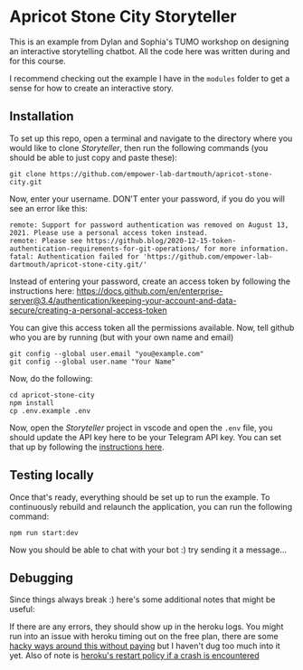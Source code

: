 # Apricot Stone City Storyteller

This is an example from Dylan and Sophia's TUMO workshop on designing an interactive storytelling chatbot. All the code here was written during and for this course.

I recommend checking out the example I have in the `modules` folder to get a sense for how to create an interactive story.

## Installation

To set up this repo, open a terminal and navigate to the directory where you would like to clone *Storyteller*, then run the following commands (you should be able to just copy and paste these):

```
git clone https://github.com/empower-lab-dartmouth/apricot-stone-city.git
```
Now, enter your username. DON'T enter your password, if you do you will see an error like this:

```
remote: Support for password authentication was removed on August 13, 2021. Please use a personal access token instead.
remote: Please see https://github.blog/2020-12-15-token-authentication-requirements-for-git-operations/ for more information.
fatal: Authentication failed for 'https://github.com/empower-lab-dartmouth/apricot-stone-city.git/'
```

Instead of entering your password, create an access token by following the instructions here: 
https://docs.github.com/en/enterprise-server@3.4/authentication/keeping-your-account-and-data-secure/creating-a-personal-access-token

You can give this access token all the permissions available. Now, tell github who you are by running (but with your own name and email)

```
git config --global user.email "you@example.com"
git config --global user.name "Your Name"
```

Now, do the following:
```
cd apricot-stone-city
npm install
cp .env.example .env
```

Now, open the *Storyteller* project in vscode and open the `.env` file, you should update the API key here to be your Telegram API key. You can set that up by following the [instructions here](https://www.siteguarding.com/en/how-to-get-telegram-bot-api-token). 

## Testing locally

Once that's ready, everything should be set up to run the example. To continuously rebuild and relaunch the application, you can run the following command: 

```
npm run start:dev
```

Now you should be able to chat with your bot :) try sending it a message...


## Debugging

Since things always break :) here's some additional notes that might be useful:

If there are any errors, they should show up in the heroku logs. You might run into an issue with heroku timing out on the free plan, there are some [hacky ways around this without paying](https://medium.com/better-programming/keeping-my-heroku-app-alive-b19f3a8c3a82) but I haven't dug too much into it yet. Also of note is [heroku's restart policy if a crash is encountered](https://stackoverflow.com/questions/19265728/does-heroku-restart-nodejs-server-if-application-crashes#:~:text=Heroku's%20dyno%20restart%20policy%20is,cool%2Doff%20of%20ten%20minutes.)
